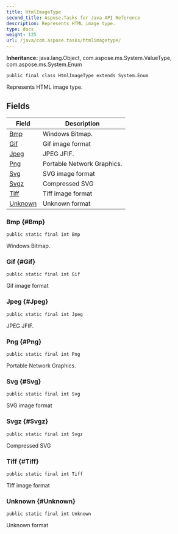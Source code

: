 ```yaml
---
title: HtmlImageType
second_title: Aspose.Tasks for Java API Reference
description: Represents HTML image type.
type: docs
weight: 125
url: /java/com.aspose.tasks/htmlimagetype/
---
```


**Inheritance:**
java.lang.Object, com.aspose.ms.System.ValueType, com.aspose.ms.System.Enum
```
public final class HtmlImageType extends System.Enum
```

Represents HTML image type.
## Fields

| Field | Description |
| --- | --- |
| [Bmp](#Bmp) | Windows Bitmap. |
| [Gif](#Gif) | Gif image format |
| [Jpeg](#Jpeg) | JPEG JFIF. |
| [Png](#Png) | Portable Network Graphics. |
| [Svg](#Svg) | SVG image format |
| [Svgz](#Svgz) | Compressed SVG |
| [Tiff](#Tiff) | Tiff image format |
| [Unknown](#Unknown) | Unknown format |
### Bmp {#Bmp}
```
public static final int Bmp
```


Windows Bitmap.

### Gif {#Gif}
```
public static final int Gif
```


Gif image format

### Jpeg {#Jpeg}
```
public static final int Jpeg
```


JPEG JFIF.

### Png {#Png}
```
public static final int Png
```


Portable Network Graphics.

### Svg {#Svg}
```
public static final int Svg
```


SVG image format

### Svgz {#Svgz}
```
public static final int Svgz
```


Compressed SVG

### Tiff {#Tiff}
```
public static final int Tiff
```


Tiff image format

### Unknown {#Unknown}
```
public static final int Unknown
```


Unknown format

